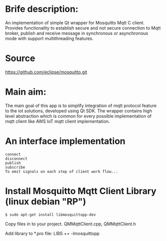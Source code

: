 # Brife description:
 An implementation of simple Qt wrapper for Mosquitto Mqtt C client.
 Provides functionality to establish secure and not secure connection to Mqtt broker,
 publish and receive message in synchronous or asynchronous mode with support multithreading features.

# Source
 https://github.com/eclipse/mosquitto.git

# Main aim:
 The main goal of this app is to simplify integration of mqtt protocol feature to the iot solutions, developed using Qt SDK.
 The wrapper contains high level abstraction which is common for every possible implementation of mqtt client like AWS IoT mqtt client implementation.

# An interface implementation
    connect
    disconnect
    publish
    subscribe
    To emit signals on each step of client work flow...
    
# Install Mosquitto Mqtt Client Library (linux debian "RP")
    $ sudo apt-get install libmosquittopp-dev

Copy files in to your project.
    QMMqttClient.cpp, QMMqttClient.h

Add library to *.pro file:
    LIBS += -lmosquittopp
